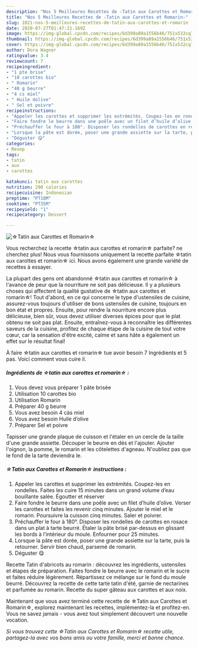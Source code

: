 ```yaml
---
description: "Nos 5 Meilleures Recettes de ☆Tatin aux Carottes et Romarin☆"
title: "Nos 5 Meilleures Recettes de ☆Tatin aux Carottes et Romarin☆"
slug: 1021-nos-5-meilleures-recettes-de-tatin-aux-carottes-et-romarin
date: 2020-07-27T01:47:21.169Z
image: https://img-global.cpcdn.com/recipes/6d399a89a1556b46/751x532cq70/☆tatin-aux-carottes-et-romarin☆-photo-principale-de-la-recette.jpg
thumbnail: https://img-global.cpcdn.com/recipes/6d399a89a1556b46/751x532cq70/☆tatin-aux-carottes-et-romarin☆-photo-principale-de-la-recette.jpg
cover: https://img-global.cpcdn.com/recipes/6d399a89a1556b46/751x532cq70/☆tatin-aux-carottes-et-romarin☆-photo-principale-de-la-recette.jpg
author: Dora Wagner
ratingvalue: 3.4
reviewcount: 7
recipeingredient:
- "1 pte brise"
- "10 carottes bio"
- " Romarin"
- "40 g beurre"
- "4 cs miel"
- " Huile dolive"
- " Sel et poivre"
recipeinstructions:
- "Appeler les carottes et supprimer les extrémités. Coupez-les en rondelles. Faites les cuire 15 minutes dans un grand volume d’eau bouillante salée. Égoutter et réserver"
- "Faire fondre le beurre dans une poêle avec un filet d’huile d’olive. Verser les carottes et faites les revenir cinq minutes. Ajouter le miel et le romarin. Poursuivre la cuisson cinq minutes. Saler et poivrer."
- "Préchauffer le four à 180°. Disposer les rondelles de carottes en rosace dans un plat à tarte beurré. Étaler la pâte brisé par-dessus en glissant les bords à l’intérieur du moule. Enfourner pour 25 minutes."
- "Lorsque la pâte est dorée, poser une grande assiette sur la tarte, puis la retourner. Servir bien chaud, parsemé de romarin."
- "Déguster 😋"
categories:
- Resep
tags:
- tatin
- aux
- carottes

katakunci: tatin aux carottes 
nutrition: 290 calories
recipecuisine: Indonesian
preptime: "PT18M"
cooktime: "PT35M"
recipeyield: "1"
recipecategory: Dessert

---
```



![☆Tatin aux Carottes et Romarin☆](https://img-global.cpcdn.com/recipes/6d399a89a1556b46/751x532cq70/☆tatin-aux-carottes-et-romarin☆-photo-principale-de-la-recette.jpg)

Vous recherchez la recette ☆tatin aux carottes et romarin☆ parfaite? ne cherchez plus! Nous vous fournissons uniquement la recette parfaite ☆tatin aux carottes et romarin☆ ici. Nous avons également une grande variété de recettes à essayer.

La plupart des gens ont abandonné ☆tatin aux carottes et romarin☆ à l'avance de peur que la nourriture ne soit pas délicieuse. Il y a plusieurs choses qui affectent la qualité gustative de ☆tatin aux carottes et romarin☆! Tout d'abord, en ce qui concerne le type d'ustensiles de cuisine, assurez-vous toujours d'utiliser de bons ustensiles de cuisine, toujours en bon état et propres. Ensuite, pour rendre la nourriture encore plus délicieuse, bien sûr, vous devez utiliser diverses épices pour que le plat obtenu ne soit pas plat. Ensuite, entraînez-vous à reconnaître les différentes saveurs de la cuisine, profitez de chaque étape de la cuisine de tout votre cœur, car la sensation d'être excité, calme et sans hâte a également un effet sur le résultat final!

<!--inarticleads1-->

À faire ☆tatin aux carottes et romarin☆ tue avoir besoin 7 Ingrédients et 5 pas. Voici comment vous cuire il.

##### Ingrédients de ☆tatin aux carottes et romarin☆ :

1. Vous devez vous préparer 1 pâte brisée
1. Utilisation 10 carottes bio
1. Utilisation  Romarin
1. Préparer 40 g beurre
1. Vous avez besoin 4 càs miel
1. Vous avez besoin  Huile d’olive
1. Préparer  Sel et poivre


Tapisser une grande plaque de cuisson et l&#39;étaler en un cercle de la taille d&#39;une grande assiette. Découper le beurre en dés et l&#39;ajouter. Ajouter l&#39;oignon, la pomme, le romarin et les côtelettes d&#39;agneau. N&#39;oubliez pas que le fond de la tarte deviendra le. 

<!--inarticleads2-->

##### ☆Tatin aux Carottes et Romarin☆ instructions :

1. Appeler les carottes et supprimer les extrémités. Coupez-les en rondelles. Faites les cuire 15 minutes dans un grand volume d’eau bouillante salée. Égoutter et réserver
1. Faire fondre le beurre dans une poêle avec un filet d’huile d’olive. Verser les carottes et faites les revenir cinq minutes. Ajouter le miel et le romarin. Poursuivre la cuisson cinq minutes. Saler et poivrer.
1. Préchauffer le four à 180°. Disposer les rondelles de carottes en rosace dans un plat à tarte beurré. Étaler la pâte brisé par-dessus en glissant les bords à l’intérieur du moule. Enfourner pour 25 minutes.
1. Lorsque la pâte est dorée, poser une grande assiette sur la tarte, puis la retourner. Servir bien chaud, parsemé de romarin.
1. Déguster 😋


Recette Tatin d&#39;abricots au romarin : découvrez les ingrédients, ustensiles et étapes de préparation. Faites fondre le beurre avec le romarin et le sucre et faites réduire légèrement. Répartissez ce mélange sur le fond du moule beurré. Découvrez la recette de cette tarte tatin d&#39;été, garnie de nectarines et parfumée au romarin. Recette du super gâteau aux carottes et aux noix. 

<!--inarticleads1-->

<p>
Maintenant que vous avez terminé cette recette de ☆Tatin aux Carottes et Romarin☆, explorez maintenant les recettes, implémentez-la et profitez-en. Vous ne savez jamais - vous avez tout simplement découvert une nouvelle vocation.
</p>

<p>
<i>Si vous trouvez cette ☆Tatin aux Carottes et Romarin☆ recette utile, partagez-la avec vos bons amis ou votre famille, merci et bonne chance.</i>
</p>
